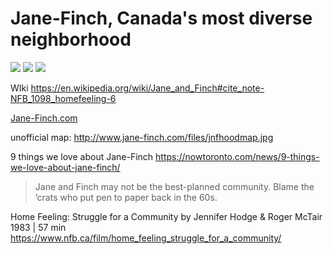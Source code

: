 
# Jane-Finch, Canada's most diverse neighborhood

![](janeandfinch0.jpg)
![](janeandfinch2.jpg)
![](janeandfinch1.jpg)

WIki https://en.wikipedia.org/wiki/Jane_and_Finch#cite_note-NFB_1098_homefeeling-6

[Jane-Finch.com](http://www.jane-finch.com/)

unofficial map:
http://www.jane-finch.com/files/jnfhoodmap.jpg

9 things we love about Jane-Finch
https://nowtoronto.com/news/9-things-we-love-about-jane-finch/

> Jane and Finch may not be the best-planned community. Blame the ’crats who put pen to paper back in the 60s.


Home Feeling: Struggle for a Community by Jennifer Hodge & Roger McTair
1983 | 57 min
https://www.nfb.ca/film/home_feeling_struggle_for_a_community/

